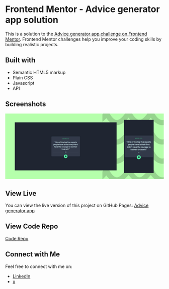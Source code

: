 # Frontend Mentor - Advice generator app solution

This is a solution to the [Advice generator app challenge on Frontend Mentor](https://www.frontendmentor.io/challenges/advice-generator-app-QdUG-13db). Frontend Mentor challenges help you improve your coding skills by building realistic projects.

## Built with

- Semantic HTML5 markup
- Plain CSS
- Javascript
- API


## Screenshots

![Screenshot](img/screenshot.png)

## View Live

You can view the live version of this project on GitHub Pages: [Advice generator app](https://iamupo.github.io/Frontend-Mentor-challenge/advice-generator-app/)

## View Code Repo

[Code Repo](https://github.com/IamUPO/Frontend-Mentor-challenge/tree/main/advice-generator-app)

## Connect with Me

Feel free to connect with me on:

- [LinkedIn](https://www.linkedin.com/in/iamupo/)
- [x](https://www.x.com/iamupo/)
